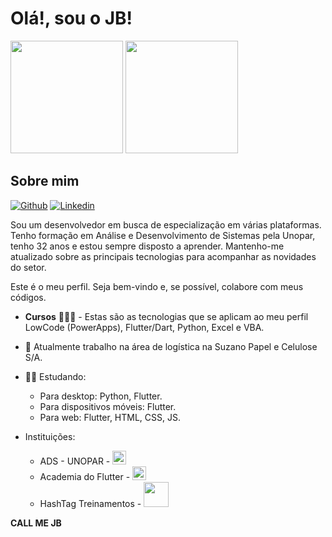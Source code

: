 # Olá!, sou o JB!
<div>
    <img height = "180em" src = "
        https://github-readme-stats.vercel.app/api?username=jbsilvadev&show_icons=true&theme=dracula&include_all_commits=true&hide_rank=true"/>
    <img height = "180em" src = "
        https://github-readme-stats.vercel.app/api/top-langs/?username=jbsilvadev&layout=compact&theme=dracula"/>    
</div> 


## Sobre mim
[![Github](https://img.shields.io/badge/-Github-000?style=flat-square&logo=Github&logoColor=white&link=https://github.com/jbsilvadev)](https://github.com/jbsilvadev)
[![Linkedin](https://img.shields.io/badge/-LinkedIn-blue?style=flat-square&logo=Linkedin&logoColor=white&link=https://www.linkedin.com/in/jbsilvadev/)](https://www.linkedin.com/in/jbsilvadev/)

Sou um desenvolvedor em busca de especialização em várias plataformas. Tenho formação em Análise e Desenvolvimento de Sistemas pela Unopar, tenho 32 anos e estou sempre disposto a aprender. Mantenho-me atualizado sobre as principais tecnologias para acompanhar as novidades do setor.

Este é o meu perfil. Seja bem-vindo e, se possível, colabore com meus códigos.

- **Cursos** 👨🏼‍🏫 - Estas são as tecnologias que se aplicam ao meu perfil LowCode (PowerApps), Flutter/Dart, Python, Excel e VBA.

- 🔭 Atualmente trabalho na área de logística na Suzano Papel e Celulose S/A.
- ✍🏼 Estudando:
    - Para desktop: Python, Flutter.
    - Para dispositivos móveis: Flutter.
    - Para web: Flutter, HTML, CSS, JS.
- Instituições:
    - ADS - UNOPAR - [<img height = "22em" src="https://assempece.org.br/wp-content/uploads/logo-unopar-p-600x177.png" />](https://www.unopar.com.br/)
    - Academia do Flutter - [<img height = "22em" src="https://cdn.jsdelivr.net/gh/devicons/devicon/icons/flutter/flutter-original.svg" />](https://academiadoflutter.com.br/)
    - HashTag Treinamentos - [<img height = "40em" src="https://cdn.jsdelivr.net/gh/devicons/devicon/icons/python/python-original-wordmark.svg" />](https://www.hashtagtreinamentos.com/)

**CALL ME JB**